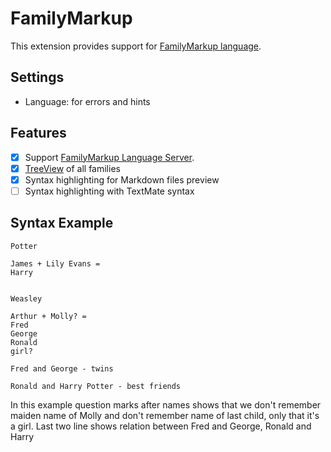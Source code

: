 # FamilyMarkup

This extension provides support for [FamilyMarkup language](https://github.com/redexp/familymarkup-lsp).

## Settings

- Language: for errors and hints

## Features

- [x] Support [FamilyMarkup Language Server](https://github.com/redexp/familymarkup-lsp).
- [x] [TreeView](https://code.visualstudio.com/api/extension-guides/tree-view#treeview) of all families
- [x] Syntax highlighting for Markdown files preview
- [ ] Syntax highlighting with TextMate syntax

## Syntax Example


```family
Potter

James + Lily Evans =
Harry


Weasley

Arthur + Molly? =
Fred
George
Ronald
girl?

Fred and George - twins

Ronald and Harry Potter - best friends
```

In this example question marks after names shows that we don't remember maiden name of Molly and don't remember name of last child, only that it's a girl. Last two line shows relation between Fred and George, Ronald and Harry

